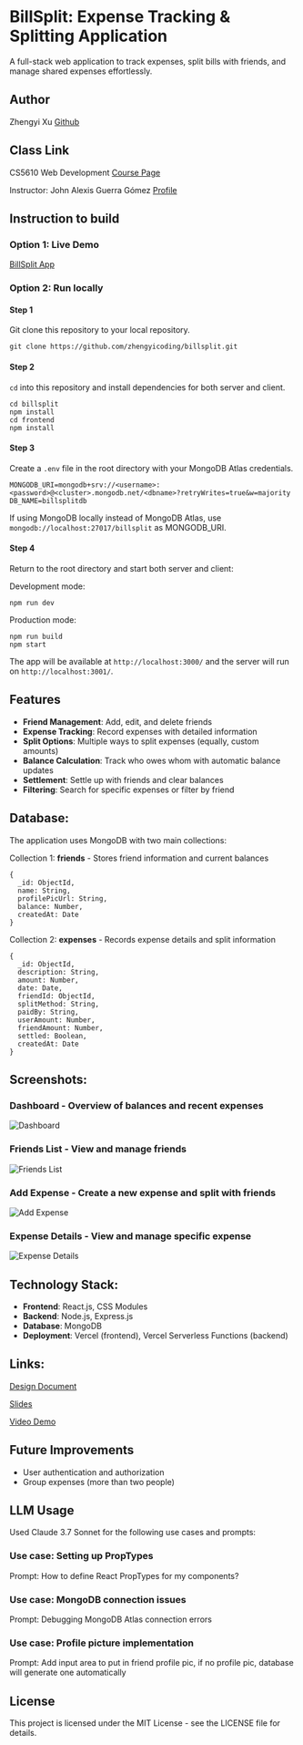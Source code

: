 # BillSplit: Expense Tracking & Splitting Application

A full-stack web application to track expenses, split bills with friends, and manage shared expenses effortlessly.

## Author

Zhengyi Xu
[Github](https://github.com/zhengyicoding)

## Class Link

CS5610 Web Development [Course Page](https://johnguerra.co/classes/webDevelopment_spring_2025/)

Instructor: John Alexis Guerra Gómez [Profile](https://johnguerra.co/)

## Instruction to build

### Option 1: Live Demo

[BillSplit App](https://billsplit-app.vercel.app/)

### Option 2: Run locally

#### Step 1

Git clone this repository to your local repository.

```
git clone https://github.com/zhengyicoding/billsplit.git
```

#### Step 2

`cd` into this repository and install dependencies for both server and client.

```
cd billsplit
npm install
cd frontend
npm install
```

#### Step 3

Create a `.env` file in the root directory with your MongoDB Atlas credentials.

```
MONGODB_URI=mongodb+srv://<username>:<password>@<cluster>.mongodb.net/<dbname>?retryWrites=true&w=majority
DB_NAME=billsplitdb
```

If using MongoDB locally instead of MongoDB Atlas, use `mongodb://localhost:27017/billsplit` as MONGODB_URI.

#### Step 4

Return to the root directory and start both server and client:

Development mode:

```
npm run dev
```

Production mode:

```
npm run build
npm start
```

The app will be available at `http://localhost:3000/` and the server will run on `http://localhost:3001/`.

## Features

- **Friend Management**: Add, edit, and delete friends
- **Expense Tracking**: Record expenses with detailed information
- **Split Options**: Multiple ways to split expenses (equally, custom amounts)
- **Balance Calculation**: Track who owes whom with automatic balance updates
- **Settlement**: Settle up with friends and clear balances
- **Filtering**: Search for specific expenses or filter by friend

## Database:

The application uses MongoDB with two main collections:

Collection 1: **friends** - Stores friend information and current balances

```
{
  _id: ObjectId,
  name: String,
  profilePicUrl: String,
  balance: Number,
  createdAt: Date
}
```

Collection 2: **expenses** - Records expense details and split information

```
{
  _id: ObjectId,
  description: String,
  amount: Number,
  date: Date,
  friendId: ObjectId,
  splitMethod: String,
  paidBy: String,
  userAmount: Number,
  friendAmount: Number,
  settled: Boolean,
  createdAt: Date
}
```

## Screenshots:

### Dashboard - Overview of balances and recent expenses

![Dashboard](https://github.com/zhengyicoding/billsplit/raw/main/screenshots/dashboard.png)

### Friends List - View and manage friends

![Friends List](https://github.com/zhengyicoding/billsplit/raw/main/screenshots/friends-list.png)

### Add Expense - Create a new expense and split with friends

![Add Expense](https://github.com/zhengyicoding/billsplit/raw/main/screenshots/add-expense.png)

### Expense Details - View and manage specific expense

![Expense Details](https://github.com/zhengyicoding/billsplit/raw/main/screenshots/expense-details.png)

## Technology Stack:

- **Frontend**: React.js, CSS Modules
- **Backend**: Node.js, Express.js
- **Database**: MongoDB
- **Deployment**: Vercel (frontend), Vercel Serverless Functions (backend)

## Links:

[Design Document](https://github.com/zhengyicoding/billsplit/blob/main/design_doc.pdf)

[Slides](https://docs.google.com/presentation/d/1aBC123DefGHIjkLMNOpqRStuVWXyz/edit?usp=sharing)

[Video Demo](https://youtu.be/example)

## Future Improvements

- User authentication and authorization
- Group expenses (more than two people)

## LLM Usage

Used Claude 3.7 Sonnet for the following use cases and prompts:

### Use case: Setting up PropTypes

Prompt: How to define React PropTypes for my components?

### Use case: MongoDB connection issues

Prompt: Debugging MongoDB Atlas connection errors

### Use case: Profile picture implementation

Prompt: Add input area to put in friend profile pic, if no profile pic, database will generate one automatically

## License

This project is licensed under the MIT License - see the LICENSE file for details.

